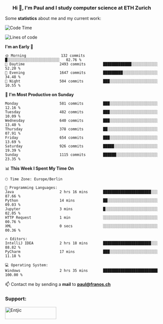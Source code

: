 <h3 align="center">Hi 👋, I'm Paul and I study computer science at ETH Zurich</h3>


Some **statistics** about me and my current work:

<!--START_SECTION:waka-->
![Code Time](http://img.shields.io/badge/Code%20Time-1%2C419%20hrs%2011%20mins-blue)

![Lines of code](https://img.shields.io/badge/From%20Hello%20World%20I%27ve%20Written-2.8%20million%20lines%20of%20code-blue)

**I'm an Early 🐤** 

```text
🌞 Morning                132 commits         █░░░░░░░░░░░░░░░░░░░░░░░░   02.76 % 
🌆 Daytime                2493 commits        █████████████░░░░░░░░░░░░   52.20 % 
🌃 Evening                1647 commits        █████████░░░░░░░░░░░░░░░░   34.48 % 
🌙 Night                  504 commits         ███░░░░░░░░░░░░░░░░░░░░░░   10.55 % 
```
📅 **I'm Most Productive on Sunday** 

```text
Monday                   581 commits         ███░░░░░░░░░░░░░░░░░░░░░░   12.16 % 
Tuesday                  482 commits         ███░░░░░░░░░░░░░░░░░░░░░░   10.09 % 
Wednesday                640 commits         ███░░░░░░░░░░░░░░░░░░░░░░   13.40 % 
Thursday                 378 commits         ██░░░░░░░░░░░░░░░░░░░░░░░   07.91 % 
Friday                   654 commits         ███░░░░░░░░░░░░░░░░░░░░░░   13.69 % 
Saturday                 926 commits         █████░░░░░░░░░░░░░░░░░░░░   19.39 % 
Sunday                   1115 commits        ██████░░░░░░░░░░░░░░░░░░░   23.35 % 
```


📊 **This Week I Spent My Time On** 

```text
🕑︎ Time Zone: Europe/Berlin

💬 Programming Languages: 
Java                     2 hrs 16 mins       ██████████████████████░░░   87.66 % 
Python                   14 mins             ██░░░░░░░░░░░░░░░░░░░░░░░   09.03 % 
Jupyter                  3 mins              █░░░░░░░░░░░░░░░░░░░░░░░░   02.05 % 
HTTP Request             1 min               ░░░░░░░░░░░░░░░░░░░░░░░░░   00.76 % 
XML                      0 secs              ░░░░░░░░░░░░░░░░░░░░░░░░░   00.36 % 

🔥 Editors: 
IntelliJ IDEA            2 hrs 18 mins       ██████████████████████░░░   88.82 % 
PyCharm                  17 mins             ███░░░░░░░░░░░░░░░░░░░░░░   11.18 % 

💻 Operating System: 
Windows                  2 hrs 35 mins       █████████████████████████   100.00 % 
```


<!--END_SECTION:waka-->

📫 Contact me by sending a **mail** to **paul@franos.ch**

<h3 align="left">Support:</h3>
<p><a href="https://ko-fi.com/Entjic"> <img align="left" src="https://cdn.ko-fi.com/cdn/kofi3.png?v=3" height="40" width="168" alt="Entjic" /></a></p>
